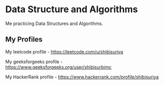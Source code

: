 # Data Structure and Algorithms

Me practicing Data Structures and Algorithms.

## My Profiles

My leetcode profile - https://leetcode.com/u/shibisuriya

My geeksforgeeks profile - https://www.geeksforgeeks.org/user/shibisurbimc

My HackerRank profile - https://www.hackerrank.com/profile/shibisuriya
